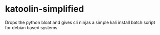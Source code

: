 # katoolin-simplified
Drops the python bloat and gives cli ninjas a simple kali install batch script for debian based systems.
